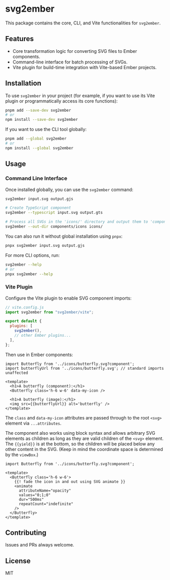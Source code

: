 # svg2ember

This package contains the core, CLI, and Vite functionalities for `svg2ember`.

## Features

- Core transformation logic for converting SVG files to Ember components.
- Command-line interface for batch processing of SVGs.
- Vite plugin for build-time integration with Vite-based Ember projects.

## Installation

To use `svg2ember` in your project (for example, if you want to use its Vite plugin or programmatically access its core functions):

```bash
pnpm add --save-dev svg2ember
# or
npm install --save-dev svg2ember
```

If you want to use the CLI tool globally:

```bash
pnpm add --global svg2ember
# or
npm install --global svg2ember
```

## Usage

### Command Line Interface

Once installed globally, you can use the `svg2ember` command:

```bash
svg2ember input.svg output.gjs

# Create TypeScript component
svg2ember --typescript input.svg output.gts

# Process all SVGs in the 'icons/' directory and output them to 'components/icons'
svg2ember --out-dir components/icons icons/
```

You can also run it without global installation using `pnpx`:

```bash
pnpx svg2ember input.svg output.gjs
```

For more CLI options, run:

```bash
svg2ember --help
# or
pnpx svg2ember --help
```

### Vite Plugin

Configure the Vite plugin to enable SVG component imports:

```js
// vite.config.js
import svg2ember from "svg2ember/vite";

export default {
  plugins: [
    svg2ember(),
    // other Ember plugins...
  ],
};
```

Then use in Ember components:

```gjs
import Butterfly from '../icons/butterfly.svg?component';
import butterflyUrl from '../icons/butterfly.svg'; // standard imports unaffected

<template>
  <h1>A butterfly (component):</h1>
  <Butterfly class='h-6 w-6' data-my-icon />

  <h1>A butterfly (image):</h1>
  <img src={{butterflyUrl}} alt='butterfly' />
</template>
```

The `class` and `data-my-icon` attributes are passed through to the root `<svg>` element via `...attributes`.

The component also works using block syntax and allows arbitrary SVG elements as children as long as they are valid children of the `<svg>` element. The `{{yield}}` is at the bottom, so the children will be placed below any other content in the SVG. (Keep in mind the coordinate space is determined by the `viewBox`.)

```gjs
import Butterfly from '../icons/butterfly.svg?component';

<template>
  <Butterfly class='h-6 w-6'>
    {{! fade the icon in and out using SVG animate }}
    <animate
      attributeName="opacity"
      values="0;1;0"
      dur="500ms"
      repeatCount="indefinite"
    />
  </Butterfly>
</template>
```

## Contributing

Issues and PRs always welcome.

## License

MIT
